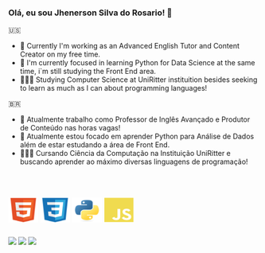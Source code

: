 ### Olá, eu sou Jhenerson Silva do Rosario! 👋

🇺🇸
- 🔭 Currently I'm working as an Advanced English Tutor and Content Creator on my free time.
- 🌱 I'm currently focused in learning Python for Data Science at the same time, i`m still studying the Front End area.
- 👨🏻‍💻 Studying Computer Science at UniRitter instituition besides seeking to learn as much as I can about programming languages!

🇧🇷
- 🔭 Atualmente trabalho como Professor de Inglês Avançado e Produtor de Conteúdo nas horas vagas!
- 🌱 Atualmente estou focado em aprender Python para Análise de Dados além de estar estudando a área de Front End.
- 👨🏻‍💻 Cursando Ciência da Computação na Instituição UniRitter e buscando aprender ao máximo diversas linguagens de programação!





##

<div style="display: inline_block"><br>


 
  
<!--  
[![Top Langs](https://github-readme-stats.vercel.app/api/top-langs/?username=JhenersonRosario&layout=donut)](https://github.com/anuraghazra/github-readme-stats)
-->
</div>

<div style="display: inline_block"><br>
  <img align="center" alt="Jhener-HTML" height="50" width="60" src="https://raw.githubusercontent.com/devicons/devicon/master/icons/html5/html5-original.svg">
  <img align="center" alt="Jhener-CSS" height="50" width="60" src="https://raw.githubusercontent.com/devicons/devicon/master/icons/css3/css3-original.svg">
 <img align="center" alt="Jhener-Python" height="50" width="60" src="https://raw.githubusercontent.com/devicons/devicon/master/icons/python/python-original.svg">
  <img align="center" alt="Jhener-JS" height="50" width="60" src="https://raw.githubusercontent.com/devicons/devicon/master/icons/javascript/javascript-plain.svg">

</div>
  
  ##
 
<div> 
  <a href="https://www.tiktok.com/@ocarinhadainformatica" target="_blank"><img src="https://img.shields.io/badge/TikTok-000000?style=for-the-badge&logo=tiktok&logoColor=white" target="_blank"></a>
  <a href = "mailto:jhenersonrosarioprofissional@gmail.com"><img src="https://img.shields.io/badge/Gmail-D14836?style=for-the-badge&logo=gmail&logoColor=white" target="_blank"></a>
  <a href="www.linkedin.com/in/jhenerson-rosario" target="_blank"><img src="https://img.shields.io/badge/-LinkedIn-%230077B5?style=for-the-badge&logo=linkedin&logoColor=white" target="_blank"></a> 
  
</div>


